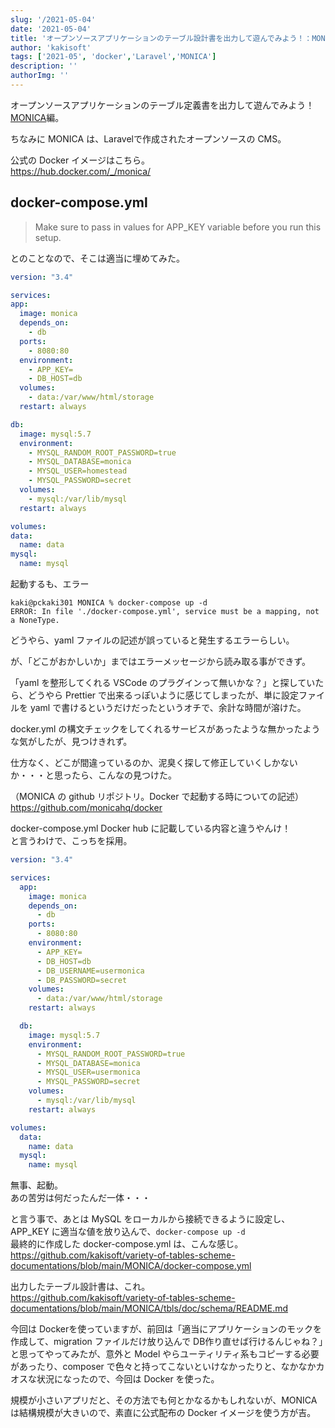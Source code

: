 ```yaml
---
slug: '/2021-05-04'
date: '2021-05-04'
title: 'オープンソースアプリケーションのテーブル設計書を出力して遊んでみよう！：MONICA編'
author: 'kakisoft'
tags: ['2021-05', 'docker','Laravel','MONICA']
description: ''
authorImg: ''
---
```


オープンソースアプリケーションのテーブル定義書を出力して遊んでみよう！　[MONICA](https://github.com/monicahq/monica)編。  

ちなみに MONICA は、Laravelで作成されたオープンソースの CMS。  

公式の Docker イメージはこちら。  
<https://hub.docker.com/_/monica/>  

## docker-compose.yml

>Make sure to pass in values for APP_KEY variable before you run this setup.

とのことなので、そこは適当に埋めてみた。  
```yaml
version: "3.4"

services:
app:
  image: monica
  depends_on:
    - db
  ports:
    - 8080:80
  environment:
    - APP_KEY=
    - DB_HOST=db
  volumes:
    - data:/var/www/html/storage
  restart: always

db:
  image: mysql:5.7
  environment:
    - MYSQL_RANDOM_ROOT_PASSWORD=true
    - MYSQL_DATABASE=monica
    - MYSQL_USER=homestead
    - MYSQL_PASSWORD=secret
  volumes:
    - mysql:/var/lib/mysql
  restart: always

volumes:
data:
  name: data
mysql:
  name: mysql
```

起動するも、エラー
```
kaki@pckaki301 MONICA % docker-compose up -d
ERROR: In file './docker-compose.yml', service must be a mapping, not a NoneType.
```

どうやら、yaml ファイルの記述が誤っていると発生するエラーらしい。  

が、「どこがおかしいか」まではエラーメッセージから読み取る事ができず。  

「yaml を整形してくれる VSCode のプラグインって無いかな？」と探していたら、どうやら Prettier で出来るっぽいように感じてしまったが、単に設定ファイルを yaml で書けるというだけだったというオチで、余計な時間が溶けた。  

docker.yml の構文チェックをしてくれるサービスがあったような無かったような気がしたが、見つけきれず。  

仕方なく、どこが間違っているのか、泥臭く探して修正していくしかないか・・・と思ったら、こんなの見つけた。  

（MONICA の github リポジトリ。Docker で起動する時についての記述）  
<https://github.com/monicahq/docker>  

docker-compose.yml Docker hub に記載している内容と違うやんけ！  
と言うわけで、こっちを採用。  

```yaml
version: "3.4"

services:
  app:
    image: monica
    depends_on:
      - db
    ports:
      - 8080:80
    environment:
      - APP_KEY=
      - DB_HOST=db
      - DB_USERNAME=usermonica
      - DB_PASSWORD=secret
    volumes:
      - data:/var/www/html/storage
    restart: always

  db:
    image: mysql:5.7
    environment:
      - MYSQL_RANDOM_ROOT_PASSWORD=true
      - MYSQL_DATABASE=monica
      - MYSQL_USER=usermonica
      - MYSQL_PASSWORD=secret
    volumes:
      - mysql:/var/lib/mysql
    restart: always

volumes:
  data:
    name: data
  mysql:
    name: mysql
```

無事、起動。  
あの苦労は何だったんだ一体・・・  

と言う事で、あとは MySQL をローカルから接続できるように設定し、APP_KEY に適当な値を放り込んで、```docker-compose up -d```  
最終的に作成した docker-compose.yml は、こんな感じ。  
<https://github.com/kakisoft/variety-of-tables-scheme-documentations/blob/main/MONICA/docker-compose.yml>  


出力したテーブル設計書は、これ。  
<https://github.com/kakisoft/variety-of-tables-scheme-documentations/blob/main/MONICA/tbls/doc/schema/README.md>  


今回は Dockerを使っていますが、前回は「適当にアプリケーションのモックを作成して、migration ファイルだけ放り込んで DB作り直せば行けるんじゃね？」と思ってやってみたが、意外と Model やらユーティリティ系もコピーする必要があったり、composer で色々と持ってこないといけなかったりと、なかなかカオスな状況になったので、今回は Docker を使った。

規模が小さいアプリだと、その方法でも何とかなるかもしれないが、MONICA は結構規模が大きいので、素直に公式配布の Docker イメージを使う方が吉。

